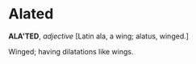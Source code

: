 # Alated

**ALA'TED**, _adjective_ \[Latin ala, a wing; alatus, winged.\]

Winged; having dilatations like wings.